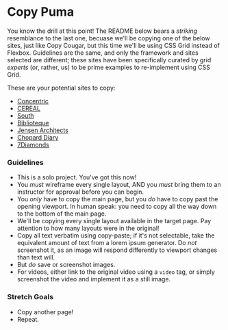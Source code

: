 # Copy Puma

You know the drill at this point! The README below bears a _striking_ resemblance to the last one, becuase we'll be copying one of the below sites, just like Copy Cougar, but this time we'll be using CSS Grid instead of Flexbox. Guidelines are the same, and only the framework and sites selected are different; these sites have been specifically curated by grid _experts_ (or, rather, us) to be prime examples to re-implement using CSS Grid.

These are your potential sites to copy:

* [Concentric](https://www.concentric-studio.com/)
* [CEREAL](https://www.readcereal.com/)
* [South](https://www.studiosouth.co.nz/)
* [Biblioteque](http://bibliothequedesign.com/)
* [Jensen Architects](https://jensen-architects.com/)
* [Chopard Diary](https://www.chopard.com/intl/diary/)
* [7Diamonds](https://7diamonds.com/)


### Guidelines

* This is a solo project. You've got this now!
* You _must_ wireframe every single layout, AND you _must_ bring them to an instructor for approval before you can begin.
* You _only_ have to copy the main page, but you _do_ have to copy past the opening viewport. In human speak: you need to copy all the way down to the bottom of the main page.
* We'll be copying every single layout available in the target page. Pay attention to how many layouts were in the original!
* Copy all text verbatim using copy-paste; if it's not selectable, take the equivalent amount of text from a lorem ipsum generator. Do _not_ screenshot it, as an image will respond differently to viewport changes than text will.
* But _do_ save or screenshot images.
* For videos, either link to the original video using a `video` tag, or simply screenshot the video and implement it as a still image.


### Stretch Goals

* Copy another page!
* Repeat.
